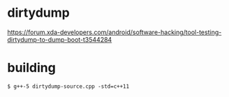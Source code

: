 # dirtydump
https://forum.xda-developers.com/android/software-hacking/tool-testing-dirtydump-to-dump-boot-t3544284

# building
`$ g++-5 dirtydump-source.cpp -std=c++11`
